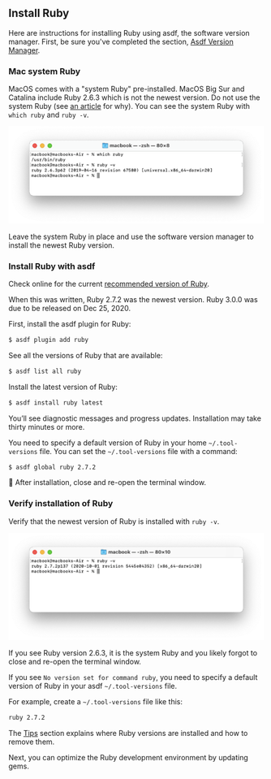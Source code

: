 ## Install Ruby

Here are instructions for installing Ruby using asdf, the software version manager. First, be sure you've completed the section, [Asdf Version Manager](/install-rails-mac/4.html).

### Mac system Ruby

MacOS comes with a "system Ruby" pre-installed. MacOS Big Sur and Catalina include Ruby 2.6.3 which is not the newest version. Do not use the system Ruby (see [an article](https://robots.thoughtbot.com/psa-do-not-use-system-ruby) for why). You can see the system Ruby with `which ruby` and `ruby -v`.

![](/assets/images/install-rails-mac/macos-system-ruby.png)

Leave the system Ruby in place and use the software version manager to install the newest Ruby version.

### Install Ruby with asdf

Check online for the current [recommended version of Ruby](http://www.ruby-lang.org/en/downloads/).

When this was written, Ruby 2.7.2 was the newest version. Ruby 3.0.0 was due to be released on Dec 25, 2020.

First, install the asdf plugin for Ruby:

```bash
$ asdf plugin add ruby
```

See all the versions of Ruby that are available:

```bash
$ asdf list all ruby
```

Install the latest version of Ruby:

```bash
$ asdf install ruby latest
```
You’ll see diagnostic messages and progress updates. Installation may take thirty minutes or more.

You need to specify a default version of Ruby in your home `~/.tool-versions` file. You can set the `~/.tool-versions` file with a command:

```bash
$ asdf global ruby 2.7.2
```

🚩 After installation, close and re-open the terminal window.

### Verify installation of Ruby

Verify that the newest version of Ruby is installed with `ruby -v`.

![](/assets/images/install-rails-mac/verify-ruby-install.png)

If you see Ruby version 2.6.3, it is the system Ruby and you likely forgot to close and re-open the terminal window.

If you see `No version set for command ruby`, you need to specify a default version of Ruby in your asdf `~/.tool-versions` file.

For example, create a `~/.tool-versions` file like this:

```bash
ruby 2.7.2
```

The [Tips](/install-rails-mac/19.html) section explains where Ruby versions are installed and how to remove them.

Next, you can optimize the Ruby development environment by updating gems.

